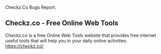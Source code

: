 Checkz.Co Bugs Report.

## Checkz.co - Free Online Web Tools
Checkz.co is a free Online Web Tools website that provides free internet useful tools that will help you in your daily online activities.
https://checkz.co/
